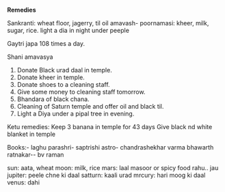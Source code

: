 **Remedies** 

Sankranti: wheat floor, jagerry, til oil
amavash- poornamasi: kheer, milk, sugar, rice. 
light a dia in night under peeple

Gaytri japa 108 times a day.

Shani amavasya
1) Donate Black urad daal in temple.
2) Donate kheer in temple.
3) Donate shoes to a cleaning staff.
4) Give some money to cleaning staff tomorrow. 
5) Bhandara of black chana. 
6) Cleaning of Saturn temple and offer oil and black til. 
7) Light a Diya under a pipal tree in evening.

Ketu remedies:
Keep 3 banana in temple for 43 days
Give black nd white blanket in temple



Books:- 
laghu parashri- saptrishi astro- chandrashekhar varma
bhawarth ratnakar-- bv raman

sun: aata, wheat
moon: milk, rice
mars: laal masoor or spicy food
rahu.. jau
jupiter: peele chne ki daal
satturn: kaali urad
mrcury: hari moog ki daal
venus: dahi

